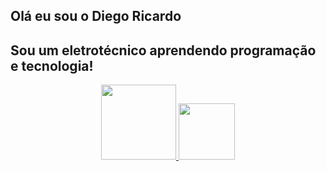 ## Olá eu sou o Diego Ricardo
## Sou um eletrotécnico aprendendo programação e tecnologia!

<div align="center">
  <a href="https://github.com/Diego-Ricardo">
  <img height="120em" src="https://github-readme-stats.vercel.app/api?username=Diego-Ricardo&show_icons=true&theme=dark&include_all_commits=true&count_private=true"/>
  <img height="90em" src="https://github-readme-stats.vercel.app/api/top-langs/?username=Diego-Ricardo&layout=compact&langs_count=7&theme=dark"/>
<div/>
